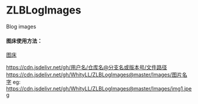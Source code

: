 # ZLBLogImages
Blog images

#### 图床使用方法：
[图床](https://elstec.cn/archives/spasses/)

https://cdn.jsdelivr.net/gh/用户名/仓库名@分支名或版本号/文件路径
https://cdn.jsdelivr.net/gh/WhityLL/ZLBLogImages@master/Images/图片名字
eg:
https://cdn.jsdelivr.net/gh/WhityLL/ZLBLogImages@master/Images/img1.jpeg